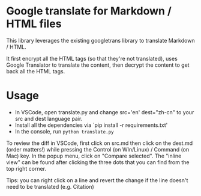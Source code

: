 Google translate for Markdown / HTML files
==========================================
This library leverages the existing googletrans library to translate Markdown / HTML.

It first encrypt all the HTML tags (so that they're not translated), uses Google Translator to translate the content, then decrypt the content to get back all the HTML tags.

Usage
=====
- In VSCode, open translate.py and change src='en' dest="zh-cn" to your src and dest language pair.
- Install all the dependencies via `pip install -r requirements.txt'
- In the console, run `python translate.py`

To review the diff in VSCode, first click on src.md then click on the dest.md (order matters!) while pressing the Control (on WIn/Linux) / Command (on Mac) key. In the popup menu, click on "Compare selected". The "inline view" can be found after clicking the three dots that you can find from the top right corner.

Tips: you can right click on a line and revert the change if the line doesn't need to be translated (e.g. Citation)